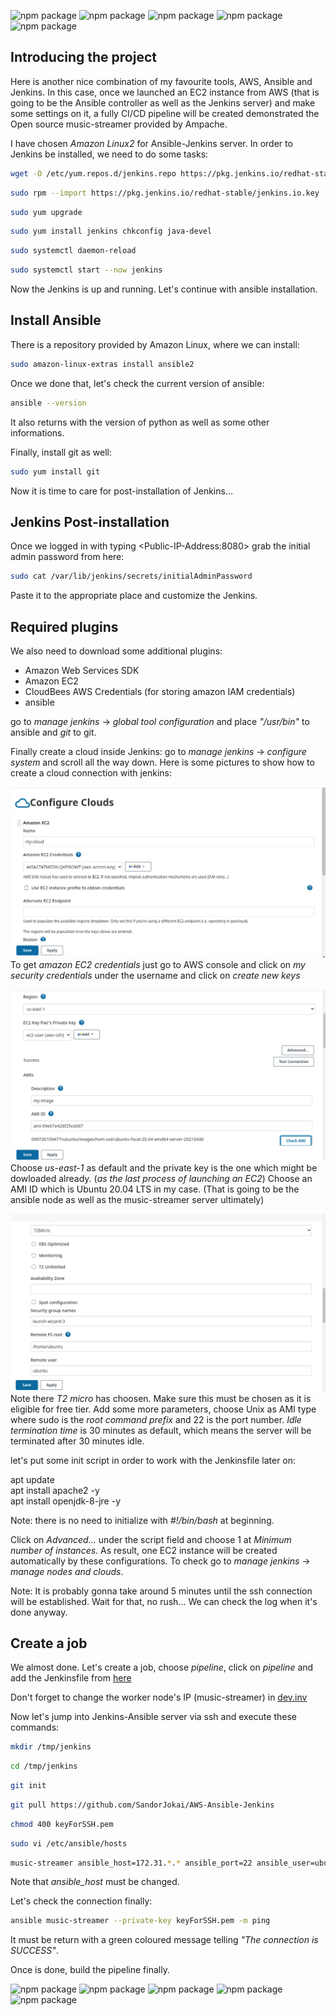 ![npm package](https://img.shields.io/badge/ansible-2.9.20-black.svg)
![npm package](https://img.shields.io/badge/python-2.7.18-turquoise.svg)
![npm package](https://img.shields.io/badge/git-2.23.4-red.svg)
![npm package](https://img.shields.io/badge/jenkins-2.289.1-purple.svg)
![npm package](https://img.shields.io/badge/amazon-aws-yellow.svg)

<h2>Introducing the project</h2>

Here is another nice combination of my favourite tools, AWS, Ansible and Jenkins. In this case, once we launched an EC2 instance from AWS (that is going to be the Ansible controller as well as the Jenkins server) and make some settings on it, a fully CI/CD pipeline will be created demonstrated the Open source music-streamer provided by Ampache.

<Preparations>
  
I have chosen *Amazon Linux2* for Ansible-Jenkins server. In order to Jenkins be installed, we need to do some tasks:
  
  ```bash
wget -O /etc/yum.repos.d/jenkins.repo https://pkg.jenkins.io/redhat-stable/jenkins.repo
```

```bash
sudo rpm --import https://pkg.jenkins.io/redhat-stable/jenkins.io.key
```

```bash
sudo yum upgrade
```
```bash
sudo yum install jenkins chkconfig java-devel
```
```bash
sudo systemctl daemon-reload
```
```bash
sudo systemctl start --now jenkins
```
  
Now the Jenkins is up and running. Let's continue with ansible installation.

<h2>Install Ansible</h2>
There is a repository provided by Amazon Linux, where we can install:
  
  ```bash
  sudo amazon-linux-extras install ansible2
  ```
Once we done that, let's check the current version of ansible:
  ```bash
  ansible --version
  ```
It also returns with the version of python as well as some other informations.
  
Finally, install git as well:
  ```bash
  sudo yum install git
  ```
Now it is time to care for post-installation of Jenkins...
  
<h2>Jenkins Post-installation</h2>
  
Once we logged in with typing \<Public-IP-Address:8080> grab the initial admin password from here:
  ```bash
  sudo cat /var/lib/jenkins/secrets/initialAdminPassword
  ```
  
Paste it to the appropriate place and customize the Jenkins.
  
<h2>Required plugins</h2>
  
We also need to download some additional plugins:
  
  - Amazon Web Services SDK
  - Amazon EC2
  - CloudBees AWS Credentials (for storing amazon IAM credentials)
  - ansible
  
go to *manage jenkins* -> *global tool configuration* and place *"/usr/bin"* to ansible and *git* to git.
  
Finally create a cloud inside Jenkins:
  go to *manage jenkins* -> *configure system* and scroll all the way down. Here is some pictures to show how to create a cloud connection with jenkins:
  
  ![Image of mysql](https://github.com/SandorJokai/AWS-Ansible-Jenkins/blob/master/cloud-1.png)
  To get *amazon EC2 credentials* just go to AWS console and click on *my security credentials* under the username and click on *create new keys*
  
  ![Image of mysql](https://github.com/SandorJokai/AWS-Ansible-Jenkins/blob/master/cloud-2.png)
  Choose *us-east-1* as default and the private key is the one which might be dowloaded already. (*as the last process of launching an EC2*)
  Choose an AMI ID which is Ubuntu 20.04 LTS in my case. (That is going to be the ansible node as well as the music-streamer server ultimately)
  
  ![Image of mysql](https://github.com/SandorJokai/AWS-Ansible-Jenkins/blob/master/cloud-3.png)
  Note there *T2 micro* has choosen. Make sure this must be chosen as it is eligible for free tier.
  Add some more parameters, choose Unix as AMI type where sudo is the *root command prefix* and 22 is the port number.
  *Idle termination time* is 30 minutes as default, which means the server will be terminated after 30 minutes idle.
  
  let's put some init script in order to work with the Jenkinsfile later on:
  
  apt update\
  apt install apache2 -y\
  apt install openjdk-8-jre -y
  
Note: there is no need to initialize with *#!/bin/bash* at beginning.
  
Click on *Advanced...* under the script field and choose 1 at *Minimum number of instances*. As result, one EC2 instance will be created automatically by these configurations. To check go to *manage jenkins* -> *manage nodes and clouds*.
  
Note: It is probably gonna take around 5 minutes until the ssh connection will be established. Wait for that, no rush... We can check the log when it's done anyway.

<h2>Create a job</h2>
  
We almost done. Let's create a job, choose *pipeline*, click on *pipeline* and add the Jenkinsfile from [here](https://github.com/SandorJokai/AWS-Ansible-Jenkins/Jenkinsfile)
  
Don't forget to change the worker node's IP (music-streamer) in [dev.inv](https://github.com/SandorJokai/AWS-Ansible-Jenkins/blob/master/dev.inv)
  
Now let's jump into Jenkins-Ansible server via ssh and execute these commands:
  
```bash
mkdir /tmp/jenkins
```
```bash
cd /tmp/jenkins
```
```bash
git init
```
```bash
git pull https://github.com/SandorJokai/AWS-Ansible-Jenkins
```
```bash
chmod 400 keyForSSH.pem
```
```bash
sudo vi /etc/ansible/hosts
```
```bash
music-streamer ansible_host=172.31.*.* ansible_port=22 ansible_user=ubuntu
```
Note that *ansible_host* must be changed.
  
Let's check the connection finally:
```bash
ansible music-streamer --private-key keyForSSH.pem -m ping
```
  
It must be return with a green coloured message telling *"The connection is SUCCESS"*.
  
Once is done, build the pipeline finally.

![npm package](https://img.shields.io/badge/ansible-2.9.20-black.svg)
![npm package](https://img.shields.io/badge/python-2.7.18-turquoise.svg)
![npm package](https://img.shields.io/badge/git-2.23.4-red.svg)
![npm package](https://img.shields.io/badge/jenkins-2.289.1-purple.svg)
![npm package](https://img.shields.io/badge/amazon-aws-yellow.svg)
